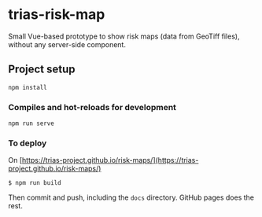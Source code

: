 # trias-risk-map

Small Vue-based prototype to show risk maps (data from GeoTiff files), without any server-side component.

## Project setup
```
npm install
```

### Compiles and hot-reloads for development
```
npm run serve
```

### To deploy

On [https://trias-project.github.io/risk-maps/](https://trias-project.github.io/risk-maps/)

```
$ npm run build
```

Then commit and push, including the `docs` directory. GitHub pages does the rest. 